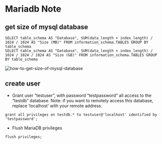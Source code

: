 Mariadb Note
=======

get size of mysql database
----------
```
SELECT table_schema AS "Database", SUM(data_length + index_length) / 1024 / 1024 AS "Size (MB)" FROM information_schema.TABLES GROUP BY table_schema
SELECT table_schema AS "Database", SUM(data_length + index_length) / 1024 / 1024 / 1024 AS "Size (GB)" FROM information_schema.TABLES GROUP BY table_schema

```
![how-to-get-size-of-mysql-database](https://stackoverflow.com/questions/1733507/how-to-get-size-of-mysql-database)

create user
----------

* Grant user “testuser”, with password “testpassword” all access to the “testdb” database. Note: if you want to remotely access this database, replace ‘localhost’ with your remote address.
```
grant all privileges on testdb.* to testuser@'localhost' identified by 'testpassword';

```
* Flush MariaDB privileges


```
flush privileges;

```






